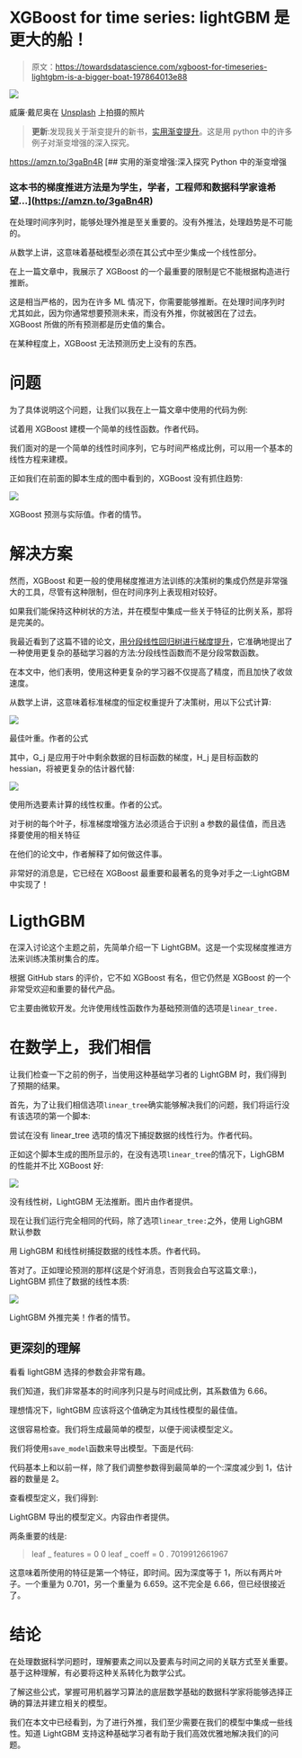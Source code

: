 # XGBoost for time series: lightGBM 是更大的船！

> 原文：<https://towardsdatascience.com/xgboost-for-timeseries-lightgbm-is-a-bigger-boat-197864013e88>

![](img/1b65139cf5c2114e086c3945431c6679.png)

威廉·戴尼奥在 [Unsplash](https://unsplash.com?utm_source=medium&utm_medium=referral) 上拍摄的照片

> **更新**:发现我关于渐变提升的新书，[实用渐变提升](https://amzn.to/3gaBn4R)。这是用 python 中的许多例子对渐变增强的深入探究。

<https://amzn.to/3gaBn4R> [## 实用的渐变增强:深入探究 Python 中的渐变增强

### 这本书的梯度推进方法是为学生，学者，工程师和数据科学家谁希望…](https://amzn.to/3gaBn4R) 

在处理时间序列时，能够处理外推是至关重要的。没有外推法，处理趋势是不可能的。

从数学上讲，这意味着基础模型必须在其公式中至少集成一个线性部分。

在上一篇文章中，我展示了 XGBoost 的一个最重要的限制是它不能根据构造进行推断。

</xgboost-for-time-series-youre-gonna-need-a-bigger-boat-9d329efa6814>  

这是相当严格的，因为在许多 ML 情况下，你需要能够推断。在处理时间序列时尤其如此，因为你通常想要预测未来，而没有外推，你就被困在了过去。XGBoost 所做的所有预测都是历史值的集合。

在某种程度上，XGBoost 无法预测历史上没有的东西。

# 问题

为了具体说明这个问题，让我们以我在上一篇文章中使用的代码为例:

试着用 XGBoost 建模一个简单的线性函数。作者代码。

我们面对的是一个简单的线性时间序列，它与时间严格成比例，可以用一个基本的线性方程来建模。

正如我们在前面的脚本生成的图中看到的，XGBoost 没有抓住趋势:

![](img/e83547c4f4b6768c2310a1328367e144.png)

XGBoost 预测与实际值。作者的情节。

# 解决方案

然而，XGBoost 和更一般的使用梯度推进方法训练的决策树的集成仍然是非常强大的工具，尽管有这种限制，但在时间序列上表现相对较好。

如果我们能保持这种树状的方法，并在模型中集成一些关于特征的比例关系，那将是完美的。

我最近看到了这篇不错的论文，[用分段线性回归树进行梯度提升](https://arxiv.org/pdf/1802.05640.pdf)，它准确地提出了一种使用更复杂的基础学习器的方法:分段线性函数而不是分段常数函数。

在本文中，他们表明，使用这种更复杂的学习器不仅提高了精度，而且加快了收敛速度。

从数学上讲，这意味着标准梯度的恒定权重提升了决策树，用以下公式计算:

![](img/27a252f0be789c7f9f3686ad36ef3bde.png)

最佳叶重。作者的公式

其中，G_j 是应用于叶中剩余数据的目标函数的梯度，H_j 是目标函数的 hessian，将被更复杂的估计器代替:

![](img/a1df29b685e601608e1d0fb8684a10db.png)

使用所选要素计算的线性权重。作者的公式。

对于树的每个叶子，标准梯度增强方法必须适合于识别 a 参数的最佳值，而且选择要使用的相关特征

在他们的论文中，作者解释了如何做这件事。

非常好的消息是，它已经在 XGBoost 最重要和最著名的竞争对手之一:LightGBM 中实现了！

# LigthGBM

在深入讨论这个主题之前，先简单介绍一下 LightGBM。这是一个实现梯度推进方法来训练决策树集合的库。

根据 GitHub stars 的评价，它不如 XGBoost 有名，但它仍然是 XGBoost 的一个非常受欢迎和重要的替代产品。

它主要由微软开发。允许使用线性函数作为基础预测值的选项是`linear_tree.`

# 在数学上，我们相信

让我们检查一下之前的例子，当使用这种基础学习者的 LightGBM 时，我们得到了预期的结果。

首先，为了让我们相信选项`linear_tree`确实能够解决我们的问题，我们将运行没有该选项的第一个脚本:

尝试在没有 linear_tree 选项的情况下捕捉数据的线性行为。作者代码。

正如这个脚本生成的图所显示的，在没有选项`linear_tree`的情况下，LighGBM 的性能并不比 XGBoost 好:

![](img/e28e5c4f4f3a4a4ff4e3ee6e6ce3ca71.png)

没有线性树，LightGBM 无法推断。图片由作者提供。

现在让我们运行完全相同的代码，除了选项`linear_tree:`之外，使用 LighGBM 默认参数

用 LighGBM 和线性树捕捉数据的线性本质。作者代码。

答对了。正如理论预测的那样(这是个好消息，否则我会白写这篇文章:)，LightGBM 抓住了数据的线性本质:

![](img/ab69c64406f3f778f9b318b44b655214.png)

LightGBM 外推完美！作者的情节。

## 更深刻的理解

看看 lightGBM 选择的参数会非常有趣。

我们知道，我们非常基本的时间序列只是与时间成比例，其系数值为 6.66。

理想情况下，lightGBM 应该将这个值确定为其线性模型的最佳值。

这很容易检查。我们将生成最简单的模型，以便于阅读模型定义。

我们将使用`save_model`函数来导出模型。下面是代码:

代码基本上和以前一样，除了我们调整参数得到最简单的一个:深度减少到 1，估计器的数量是 2。

查看模型定义，我们得到:

LightGBM 导出的模型定义。内容由作者提供。

两条重要的线是:

> leaf _ features = 0 0
> leaf _ coeff = 0 . 7019912661967

这意味着所使用的特征是第一个特征，即时间。因为深度等于 1，所以有两片叶子。一个重量为 0.701，另一个重量为 6.659。这不完全是 6.66，但已经很接近了。

# 结论

在处理数据科学问题时，理解要素之间以及要素与时间之间的关联方式至关重要。基于这种理解，有必要将这种关系转化为数学公式。

了解这些公式，掌握可用机器学习算法的底层数学基础的数据科学家将能够选择正确的算法并建立相关的模型。

我们在本文中已经看到，为了进行外推，我们至少需要在我们的模型中集成一些线性。知道 LightGBM 支持这种基础学习者有助于我们高效优雅地解决我们的问题。